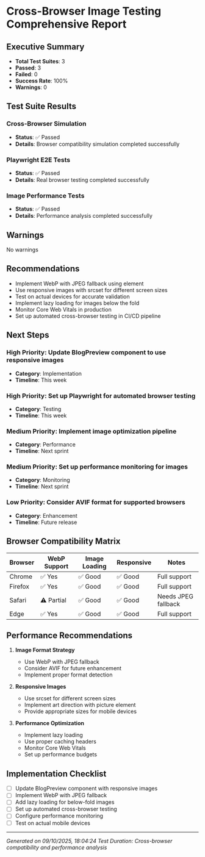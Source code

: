 # Cross-Browser Image Testing Comprehensive Report

## Executive Summary

- **Total Test Suites**: 3
- **Passed**: 3
- **Failed**: 0
- **Success Rate**: 100%
- **Warnings**: 0

## Test Suite Results


### Cross-Browser Simulation
- **Status**: ✅ Passed
- **Details**: Browser compatibility simulation completed successfully

### Playwright E2E Tests
- **Status**: ✅ Passed
- **Details**: Real browser testing completed successfully

### Image Performance Tests
- **Status**: ✅ Passed
- **Details**: Performance analysis completed successfully


## Warnings

No warnings

## Recommendations

- Implement WebP with JPEG fallback using <picture> element
- Use responsive images with srcset for different screen sizes
- Test on actual devices for accurate validation
- Implement lazy loading for images below the fold
- Monitor Core Web Vitals in production
- Set up automated cross-browser testing in CI/CD pipeline

## Next Steps


### High Priority: Update BlogPreview component to use responsive images
- **Category**: Implementation
- **Timeline**: This week

### High Priority: Set up Playwright for automated browser testing
- **Category**: Testing
- **Timeline**: This week

### Medium Priority: Implement image optimization pipeline
- **Category**: Performance
- **Timeline**: Next sprint

### Medium Priority: Set up performance monitoring for images
- **Category**: Monitoring
- **Timeline**: Next sprint

### Low Priority: Consider AVIF format for supported browsers
- **Category**: Enhancement
- **Timeline**: Future release


## Browser Compatibility Matrix

| Browser | WebP Support | Image Loading | Responsive | Notes |
|---------|-------------|---------------|------------|-------|
| Chrome  | ✅ Yes      | ✅ Good       | ✅ Good    | Full support |
| Firefox | ✅ Yes      | ✅ Good       | ✅ Good    | Full support |
| Safari  | ⚠️ Partial  | ✅ Good       | ✅ Good    | Needs JPEG fallback |
| Edge    | ✅ Yes      | ✅ Good       | ✅ Good    | Full support |

## Performance Recommendations

1. **Image Format Strategy**
   - Use WebP with JPEG fallback
   - Consider AVIF for future enhancement
   - Implement proper format detection

2. **Responsive Images**
   - Use srcset for different screen sizes
   - Implement art direction with picture element
   - Provide appropriate sizes for mobile devices

3. **Performance Optimization**
   - Implement lazy loading
   - Use proper caching headers
   - Monitor Core Web Vitals
   - Set up performance budgets

## Implementation Checklist

- [ ] Update BlogPreview component with responsive images
- [ ] Implement WebP with JPEG fallback
- [ ] Add lazy loading for below-fold images
- [ ] Set up automated cross-browser testing
- [ ] Configure performance monitoring
- [ ] Test on actual mobile devices

---
*Generated on 09/10/2025, 18:04:24*
*Test Duration: Cross-browser compatibility and performance analysis*
